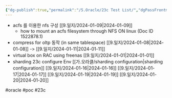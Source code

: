 ```yaml
---
{"dg-publish":true,"permalink":"/5.Oracle/23c Test List/","dgPassFrontmatter":true,"noteIcon":""}
---
```


- acfs 를 이용한 nfs 구성 [[9.일지/2024-01-09\|2024-01-09]]
   - how to mount an acfs filesystem through NFS ON linux (Doc ID 1522878.1) 
- compress for oltp 동작 (in same tablespace) [[9.일지/2024-01-08\|2024-01-08]] -> [[9.일지/2024-01-11\|2024-01-11]]
- virtual box on RAC using freenas [[9.일지/2024-01-01\|2024-01-01]]
- sharding 23c configure Env [[가.오라클/sharding configuration\|sharding configuration]] [[9.일지/2024-01-16\|2024-01-16]] [[9.일지/2024-01-17\|2024-01-17]] [[9.일지/2024-01-19\|2024-01-19]] [[9.일지/2024-01-20\|2024-01-20]]



#oracle #poc #23c 